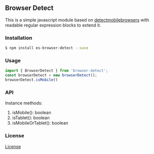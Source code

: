 ## Browser Detect

This is a simple javascript module based on [detectmobilebrowsers](http://detectmobilebrowsers.com) with readable regular expression blocks to extend it.

### Installation
```bash
$ npm install es-browser-detect --save
```

### Usage

```javascript
import { BrowserDetect } from 'browser-detect';
const browserDetect = new browserDetect();
browserDetect.isMobile()
```


### API
Instance methods:

1. isMobile(): boolean
2. isTablet(): boolean
3. isMobileOrTablet(): boolean

### License

[License](LICENSE.md)